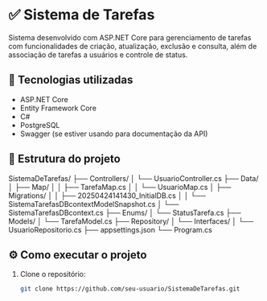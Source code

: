 # ✅ Sistema de Tarefas

Sistema desenvolvido com ASP.NET Core para gerenciamento de tarefas com funcionalidades de criação, atualização, exclusão e consulta, além de associação de tarefas a usuários e controle de status.

## 🧰 Tecnologias utilizadas

- ASP.NET Core
- Entity Framework Core
- C#
- PostgreSQL
- Swagger (se estiver usando para documentação da API)

## 📁 Estrutura do projeto

SistemaDeTarefas/ ├── Controllers/ │ └── UsuarioController.cs ├── Data/ │ ├── Map/ │ │ ├── TarefaMap.cs │ │ └── UsuarioMap.cs │ ├── Migrations/ │ │ ├── 20250424141430_InitialDB.cs │ │ └── SistemaTarefasDBcontextModelSnapshot.cs │ └── SistemaTarefasDBcontext.cs ├── Enums/ │ └── StatusTarefa.cs ├── Models/ │ └── TarefaModel.cs ├── Repository/ │ └── Interfaces/ │ └── UsuarioRepositorio.cs ├── appsettings.json └── Program.cs


## ⚙️ Como executar o projeto

1. Clone o repositório:

   ```bash
   git clone https://github.com/seu-usuario/SistemaDeTarefas.git
